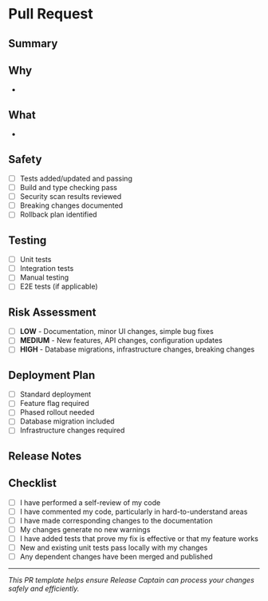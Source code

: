 # Pull Request

## Summary
<!-- Provide a brief description of the changes -->

## Why
<!-- Explain the motivation for this change -->
-

## What
<!-- Describe what changes were made -->
-

## Safety
<!-- Describe safety considerations and testing -->
- [ ] Tests added/updated and passing
- [ ] Build and type checking pass
- [ ] Security scan results reviewed
- [ ] Breaking changes documented
- [ ] Rollback plan identified

## Testing
<!-- Describe how this was tested -->
- [ ] Unit tests
- [ ] Integration tests
- [ ] Manual testing
- [ ] E2E tests (if applicable)

## Risk Assessment
<!-- Select one -->
- [ ] **LOW** - Documentation, minor UI changes, simple bug fixes
- [ ] **MEDIUM** - New features, API changes, configuration updates
- [ ] **HIGH** - Database migrations, infrastructure changes, breaking changes

## Deployment Plan
<!-- If this requires special deployment considerations -->
- [ ] Standard deployment
- [ ] Feature flag required
- [ ] Phased rollout needed
- [ ] Database migration included
- [ ] Infrastructure changes required

## Release Notes
<!-- What should be included in release notes? -->


## Checklist
<!-- Please check all that apply -->
- [ ] I have performed a self-review of my code
- [ ] I have commented my code, particularly in hard-to-understand areas
- [ ] I have made corresponding changes to the documentation
- [ ] My changes generate no new warnings
- [ ] I have added tests that prove my fix is effective or that my feature works
- [ ] New and existing unit tests pass locally with my changes
- [ ] Any dependent changes have been merged and published

---
*This PR template helps ensure Release Captain can process your changes safely and efficiently.*